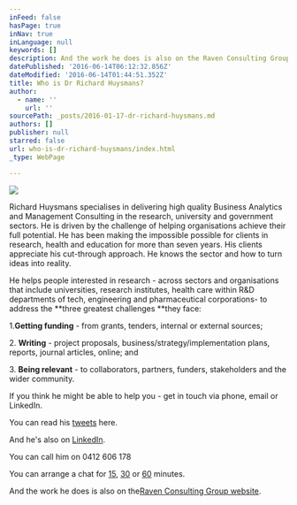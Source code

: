 ```yaml
---
inFeed: false
hasPage: true
inNav: true
inLanguage: null
keywords: []
description: And the work he does is also on the Raven Consulting Group website.
datePublished: '2016-06-14T06:12:32.856Z'
dateModified: '2016-06-14T01:44:51.352Z'
title: Who is Dr Richard Huysmans?
author:
  - name: ''
    url: ''
sourcePath: _posts/2016-01-17-dr-richard-huysmans.md
authors: []
publisher: null
starred: false
url: who-is-dr-richard-huysmans/index.html
_type: WebPage

---
```

![](https://s3-us-west-2.amazonaws.com/the-grid-img/p/132c603faa6146ae6e908bbb827a0ff28271d11e.jpg)

Richard Huysmans specialises in delivering high quality Business Analytics and Management Consulting in the research, university and government sectors. He is driven by the challenge of helping organisations achieve their full potential. He has been making the impossible possible for clients in research, health and education for more than seven years. His clients appreciate his cut-through approach. He knows the sector and how to turn ideas into reality.

He helps people interested in research - across sectors and organisations that include universities, research institutes, health care within R&D departments of tech, engineering and pharmaceutical corporations- to address the **three greatest challenges **they face:

1\.**Getting funding** - from grants, tenders, internal or external sources;

2\. **Writing** - project proposals, business/strategy/implementation plans, reports, journal articles, online; and

3\. **Being relevant** - to collaborators, partners, funders, stakeholders and the wider community.

If you think he might be able to help you - get in touch via phone, email or LinkedIn.

You can read his [tweets][0] here.

And he's also on [LinkedIn][1].

You can call him on 0412 606 178

You can arrange a chat for [15][2], [30][3] or [60][4] minutes.

And the work he does is also on the[Raven Consulting Group website][5].

[0]: https://twitter.com/RichardHuysmans
[1]: https://www.linkedin.com/in/richardhuysmans
[2]: https://www.timetrade.com/app/td-2610605/workflows/xxb2k/schedule/welcome?wfsid=b07a7e16-baba97f6-b07a7e11-baba97f6-00000002-ht0li2cd548atkd6fdfbo2epipo0v52g&view=full&fs=1
[3]: https://www.timetrade.com/app/td-2610605/workflows/g8dqm/schedule/welcome?wfsid=b07a7e16-baba97f6-b07a7e17-baba97f6-00000002-tet3rknptvgdidpnf2ccnhvhpkohvlut&view=full&fs=1
[4]: https://www.timetrade.com/app/td-2610605/workflows/1h34r/schedule/welcome?wfsid=b07a7e14-baba97f6-b07a7e16-baba97f6-00000002-f5jn4trarbusboinmh7u2otsod6ha18q&view=full&fs=1
[5]: www.ravencg.com.au